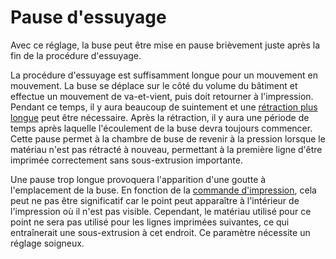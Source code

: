 Pause d'essuyage
===

Avec ce réglage, la buse peut être mise en pause brièvement juste après la fin de la procédure d'essuyage.

La procédure d'essuyage est suffisamment longue pour un mouvement en mouvement. La buse se déplace sur le côté du volume du bâtiment et effectue un mouvement de va-et-vient, puis doit retourner à l'impression. Pendant ce temps, il y aura beaucoup de suintement et une [rétraction plus longue](./wipe_retraction_amount.md) peut être nécessaire. Après la rétraction, il y aura une période de temps après laquelle l'écoulement de la buse devra toujours commencer. Cette pause permet à la chambre de buse de revenir à la pression lorsque le matériau n'est pas rétracté à nouveau, permettant à la première ligne d'être imprimée correctement sans sous-extrusion importante.

Une pause trop longue provoquera l'apparition d'une goutte à l'emplacement de la buse. En fonction de la [commande d'impression](../infill/infill_before_walls.md), cela peut ne pas être significatif car le point peut apparaître à l'intérieur de l'impression où il n'est pas visible. Cependant, le matériau utilisé pour ce point ne sera pas utilisé pour les lignes imprimées suivantes, ce qui entraînerait une sous-extrusion à cet endroit. Ce paramètre nécessite un réglage soigneux.
